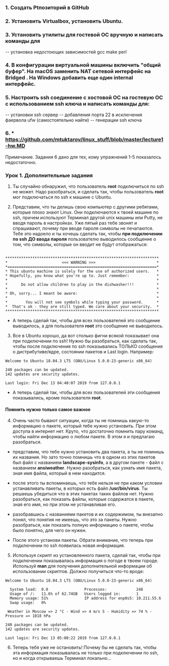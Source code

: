 ### 1. Создать Рtпозиторий в GitHub
### 2. Установить Virtualbox, установить Ubuntu.
### 3. Установить утилиты для гостевой ОС вручную и написать команды для
-- установка недостоющих зависимостей gcc make perl
### 4. В конфигурации виртуальной машины включить "общий буфер". На macOS заменить NAT сетевой интерфейс на Bridged . На Windows добавить еще один internal интерфейс.
### 5. Настроить ssh соединение с хостовой ОС на гостевую ОС с использованием ssh ключа и написать команды для:
-- установки ssh сервер
-- добавления порта 22 в исключения фаервола ufw (самостоятельно найти)
-- генерации ssh ключа
### 6. * https://github.com/mtuktarov/linux_stuff/blob/master/lecture1-hw.MD

Примечание. Задания 6 дано для тех, кому упражнений 1-5  показалось недостаточно.



### Урок 1. Дополнительные задания
1. Ты случайно обнаружил, что пользователь **root** подключиться по ssh не может. Надо разобраться, и сделать так, чтобы пользователь **root** мог подключаться по ssh к машине с Ubuntu.

2. Представим, что ты делишь свою компьютер с другими ребятами, которые плохо знают Linux. Они подключаются к твоей машине по ssh, причем используют Терминал другой unix машины или Putty, не вводя пароль в настройках. Уже пятый раз тебе звонят и спрашивают, почему при вводе пароля символы не печатаются. Тебе это надоело и ты хочешь сделать так, чтобы **при подключении по ssh** **ДО ввода пароля** пользователю выводилось сообщение о том, что символы, которые он вводит не будут отображаться:

```

********************************************************************
*                        <<< WARNING >>>                           *
*==================================================================*
* This ubuntu machine is solely for the use of authorized users.   *
* Hopefully, you know what you're up to. Just remember:            *
*                                                                  *
*      Do not allow children to play in the dishwasher!!!          *
*                                                                  *
* Oh, sorry... I meant be aware:                                   *
*                                                                  *
*        You will not see symbols while typing your password.      *
*  That's ok - they are still typed. We care about your security.  *
********************************************************************

```

- А теперь сделай так, чтобы для всех пользователей это сообщение выводилось, а для пользователя **root** это сообщение не выводилось.

3. Все в Ubuntu хорошо, да вот столько фигни всякой показывает она при подключении по ssh! Нужно бы разобраться, как сделать так, чтобы после подключения по ssh показывались ТОЛЬКО сообщения о дистрибутиве/ядре, состоянии пакетов и Last login. Например:

```
Welcome to Ubuntu 18.04.3 LTS (GNU/Linux 5.0.0-23-generic x86_64)

240 packages can be updated.
142 updates are security updates.

Last login: Fri Dec 13 04:40:07 2019 from 127.0.0.1
```

- А теперь сделай так, чтобы для всех пользователей эти сообщения показывались, кроме пользователя **root**.

#### Помнить нужно только самое важное
4. Очень часто бывают ситуации, когда ты не помнишь какую-то информацию о пакете, который тебе нужно установить. При этом доступа в интернет нет. Круто, что достаточно помнить пару команд, чтобы найти информацию о любом пакете. В этом я и предлагаю разобраться.

- представим, что тебе нужно установить два пакета, а ты не помнишь их названия. Но зато точно помнишь что в одном из этих пакетов был файл с названием **landscape-sysinfo**, а в другом пакете - файл с названием **ansiweather**. Нужно разобраться, как узнать имя пакета, зная имя файла, который в нем находится.

- после этого ты вспоминаешь, что тебе нельзя не при каком условии устанавливать пакеты, в которых есть файл **/usr/bin/virus**. Ты решаешь убедиться что в этих пакетах таких файлов нет. Нужно разобраться, как показать файлы, которые содержатся в пакете, зная его имя, но при этом не устанавливая его.

- разобравшись с названиями пакетов и их содержимом, ты внезапно понял, что понятия не имеешь, что это за пакеты. Нужно разобраться, как показать полную информацию о пакете, чтобы было понятно, для чего он нужен.
- После этого установи пакеты. Обрати внимание, что теперь при подключении по ssh появилась новая информация.

5. Используя скрипт из установленного пакета, сделай так, чтобы при подключении показывалась информация о погоде в твоем городе. Используй **man** для получения дополнительной информации об использовании скриптов. Должно получиться что-то вроде:

```
Welcome to Ubuntu 18.04.3 LTS (GNU/Linux 5.0.0-23-generic x86_64)

  System load:  0.0                Processes:             248
  Usage of /:   11.6% of 62.74GB   Users logged in:       1
  Memory usage: 51%                IP address for enp0s5: 10.211.55.6
  Swap usage:   0%

 Weather in Moscow => 2 °C - Wind => 4 m/s S - Humidity => 74 % - Pressure => 1018 hPa

240 packages can be updated.
142 updates are security updates.

Last login: Fri Dec 13 05:00:22 2019 from 127.0.0.1
```

6. Теперь тебя уже не остановить! Почему бы не сделать так, чтобы эта информация показывалась не только при подключении по ssh, но и когда открываешь Терминал локально...

